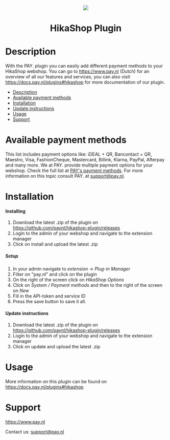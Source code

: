 <p align="center">
  <img src="https://www.pay.nl/uploads/1/brands/main_logo.png" />
</p>
<h1 align="center">HikaShop Plugin</h1>

# Description

With the PAY. plugin you can easily add different payment methods to your HikaShop webshop. You can go to https://www.pay.nl (Dutch) for an overview of all our features and services, you can also visit https://docs.pay.nl/plugins#hikashop for more documentation of our plugin.

- [Description](#description)
- [Available payment methods](#available-payment-methods)
- [Installation](#installation)
- [Update instructions](#update-instructions)
- [Usage](#usage)
- [Support](#support)

# Available payment methods
This list includes payment options like: iDEAL + QR, Bancontact + QR, Maestro, Visa, FashionCheque, Mastercard, Billink, Klarna, PayPal, Afterpay and many more. We at PAY. provide multiple payment options for your webshop. Check the full list at <a href="https://www.pay.nl/betaalmethoden">PAY's payment methods</a>.
For more information on this topic consult PAY. at support@pay.nl.

# Installation
#### Installing

1. Download the latest .zip of the plugin on https://github.com/paynl/hikashop-plugin/releases
2. Login to the admin of your webshop and navigate to the extension manager
3. Click on install and upload the latest .zip

##### Setup

1. In your admin navigate to *extension* -> *Plug-in Manager*
2. Filter on "pay.nl" and click on the plugin
3. On the right of the screen click on *HikaShop Options*
4. Click on *System / Payment methods* and then to the right of the screen on *New*
5. Fill in the API-token and service ID
6. Press the save button to save it all.

#### Update instructions

1. Download the latest .zip of the plugin on https://github.com/paynl/hikashop-plugin/releases
2. Login to the admin of your webshop and navigate to the extension manager
3. Click on update and upload the latest .zip

# Usage

More information on this plugin can be found on https://docs.pay.nl/plugins#hikashop

# Support
https://www.pay.nl

Contact us: support@pay.nl


